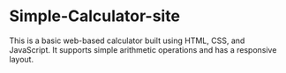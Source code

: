 # Simple-Calculator-site
This is a basic web-based calculator built using HTML, CSS, and JavaScript. It supports simple arithmetic operations and has a responsive layout.
